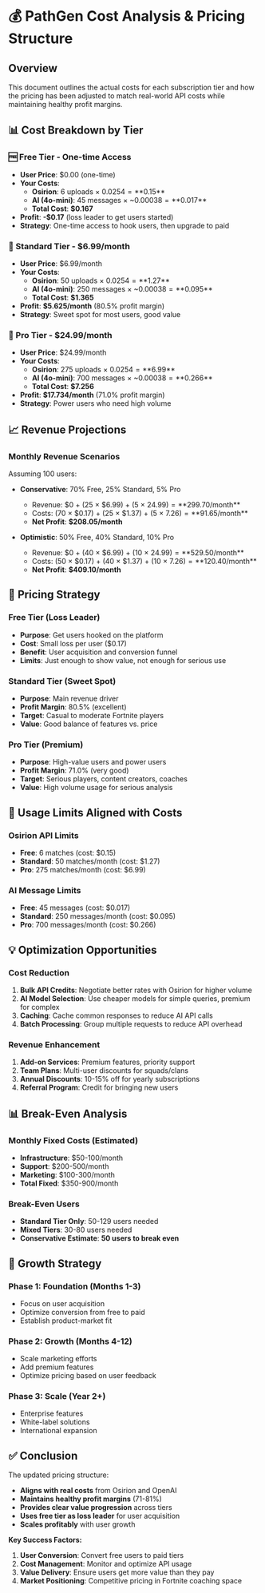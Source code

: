 # 💰 **PathGen Cost Analysis & Pricing Structure**

## **Overview**
This document outlines the actual costs for each subscription tier and how the pricing has been adjusted to match real-world API costs while maintaining healthy profit margins.

## **📊 Cost Breakdown by Tier**

### **🆓 Free Tier - One-time Access**
- **User Price**: $0.00 (one-time)
- **Your Costs**:
  - **Osirion**: 6 uploads × $0.0254 = **$0.15**
  - **AI (4o-mini)**: 45 messages × ~$0.00038 = **$0.017**
  - **Total Cost**: **$0.167**
- **Profit**: **-$0.17** (loss leader to get users started)
- **Strategy**: One-time access to hook users, then upgrade to paid

### **💎 Standard Tier - $6.99/month**
- **User Price**: $6.99/month
- **Your Costs**:
  - **Osirion**: 50 uploads × $0.0254 = **$1.27**
  - **AI (4o-mini)**: 250 messages × ~$0.00038 = **$0.095**
  - **Total Cost**: **$1.365**
- **Profit**: **$5.625/month** (80.5% profit margin)
- **Strategy**: Sweet spot for most users, good value

### **🚀 Pro Tier - $24.99/month**
- **User Price**: $24.99/month
- **Your Costs**:
  - **Osirion**: 275 uploads × $0.0254 = **$6.99**
  - **AI (4o-mini)**: 700 messages × ~$0.00038 = **$0.266**
  - **Total Cost**: **$7.256**
- **Profit**: **$17.734/month** (71.0% profit margin)
- **Strategy**: Power users who need high volume

## **📈 Revenue Projections**

### **Monthly Revenue Scenarios**
Assuming 100 users:
- **Conservative**: 70% Free, 25% Standard, 5% Pro
  - Revenue: $0 + (25 × $6.99) + (5 × $24.99) = **$299.70/month**
  - Costs: (70 × $0.17) + (25 × $1.37) + (5 × $7.26) = **$91.65/month**
  - **Net Profit**: **$208.05/month**

- **Optimistic**: 50% Free, 40% Standard, 10% Pro
  - Revenue: $0 + (40 × $6.99) + (10 × $24.99) = **$529.50/month**
  - Costs: (50 × $0.17) + (40 × $1.37) + (10 × $7.26) = **$120.40/month**
  - **Net Profit**: **$409.10/month**

## **🎯 Pricing Strategy**

### **Free Tier (Loss Leader)**
- **Purpose**: Get users hooked on the platform
- **Cost**: Small loss per user ($0.17)
- **Benefit**: User acquisition and conversion funnel
- **Limits**: Just enough to show value, not enough for serious use

### **Standard Tier (Sweet Spot)**
- **Purpose**: Main revenue driver
- **Profit Margin**: 80.5% (excellent)
- **Target**: Casual to moderate Fortnite players
- **Value**: Good balance of features vs. price

### **Pro Tier (Premium)**
- **Purpose**: High-value users and power users
- **Profit Margin**: 71.0% (very good)
- **Target**: Serious players, content creators, coaches
- **Value**: High volume usage for serious analysis

## **🔧 Usage Limits Aligned with Costs**

### **Osirion API Limits**
- **Free**: 6 matches (cost: $0.15)
- **Standard**: 50 matches/month (cost: $1.27)
- **Pro**: 275 matches/month (cost: $6.99)

### **AI Message Limits**
- **Free**: 45 messages (cost: $0.017)
- **Standard**: 250 messages/month (cost: $0.095)
- **Pro**: 700 messages/month (cost: $0.266)

## **💡 Optimization Opportunities**

### **Cost Reduction**
1. **Bulk API Credits**: Negotiate better rates with Osirion for higher volume
2. **AI Model Selection**: Use cheaper models for simple queries, premium for complex
3. **Caching**: Cache common responses to reduce AI API calls
4. **Batch Processing**: Group multiple requests to reduce API overhead

### **Revenue Enhancement**
1. **Add-on Services**: Premium features, priority support
2. **Team Plans**: Multi-user discounts for squads/clans
3. **Annual Discounts**: 10-15% off for yearly subscriptions
4. **Referral Program**: Credit for bringing new users

## **📊 Break-Even Analysis**

### **Monthly Fixed Costs (Estimated)**
- **Infrastructure**: $50-100/month
- **Support**: $200-500/month
- **Marketing**: $100-300/month
- **Total Fixed**: $350-900/month

### **Break-Even Users**
- **Standard Tier Only**: 50-129 users needed
- **Mixed Tiers**: 30-80 users needed
- **Conservative Estimate**: **50 users to break even**

## **🚀 Growth Strategy**

### **Phase 1: Foundation (Months 1-3)**
- Focus on user acquisition
- Optimize conversion from free to paid
- Establish product-market fit

### **Phase 2: Growth (Months 4-12)**
- Scale marketing efforts
- Add premium features
- Optimize pricing based on user feedback

### **Phase 3: Scale (Year 2+)**
- Enterprise features
- White-label solutions
- International expansion

## **✅ Conclusion**

The updated pricing structure:
- **Aligns with real costs** from Osirion and OpenAI
- **Maintains healthy profit margins** (71-81%)
- **Provides clear value progression** across tiers
- **Uses free tier as loss leader** for user acquisition
- **Scales profitably** with user growth

**Key Success Factors:**
1. **User Conversion**: Convert free users to paid tiers
2. **Cost Management**: Monitor and optimize API usage
3. **Value Delivery**: Ensure users get more value than they pay
4. **Market Positioning**: Competitive pricing in Fortnite coaching space
